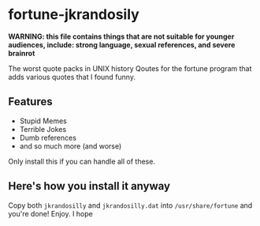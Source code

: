 # fortune-jkrandosily
**WARNING: this file contains things that are not suitable for younger audiences, include: strong language, sexual references, and severe brainrot**

The worst quote packs in UNIX history
Qoutes for the fortune program that adds various quotes that I found funny.

## Features
- Stupid Memes
- Terrible Jokes
- Dumb references
- and so much more (and worse)

Only install this if you can handle all of these.

## Here's how you install it anyway
Copy both `jkrandosilly` and `jkrandosilly.dat` into `/usr/share/fortune` and you're done! Enjoy. I hope
